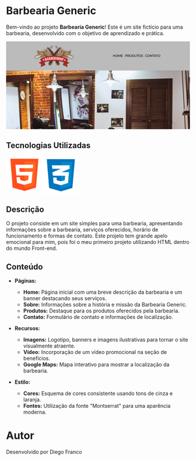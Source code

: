 # Barbearia Generic

Bem-vindo ao projeto **Barbearia Generic**! Este é um site fictício para uma barbearia, desenvolvido com o objetivo de aprendizado e prática.

![Projeto Barbearia Generic](img/Projeto.png)

## Tecnologias Utilizadas

<div style="display: flex; align-items: center;">
  <div display: flex; align-items: center;">
    <img src="img/html.png" alt="Logo HTML" width="100"/>
  </div>
  <div style="display: flex; align-items: center;">
    <img src="img/css.png" alt="Logo CSS" width="100"/>
  </div>
</div>

## Descrição

O projeto consiste em um site simples para uma barbearia, apresentando informações sobre a barbearia, serviços oferecidos, horário de funcionamento e formas de contato.
Este projeto tem grande apelo emocional para mim, pois foi o meu primeiro projeto utilizando HTML dentro do mundo Front-end.

## Conteúdo

- **Páginas:**

  - **Home:** Página inicial com uma breve descrição da barbearia e um banner destacando seus serviços.
  - **Sobre:** Informações sobre a história e missão da Barbearia Generic.
  - **Produtos:** Destaque para os produtos oferecidos pela barbearia.
  - **Contato:** Formulário de contato e informações de localização.

- **Recursos:**

  - **Imagens:** Logotipo, banners e imagens ilustrativas para tornar o site visualmente atraente.
  - **Vídeo:** Incorporação de um vídeo promocional na seção de benefícios.
  - **Google Maps:** Mapa interativo para mostrar a localização da barbearia.

- **Estilo:**
  - **Cores:** Esquema de cores consistente usando tons de cinza e laranja.
  - **Fontes:** Utilização da fonte "Montserrat" para uma aparência moderna.

# Autor
Desenvolvido por Diego Franco

